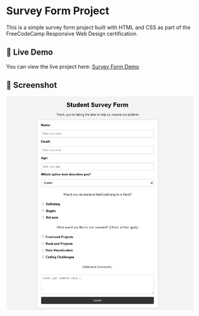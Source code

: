# Survey Form Project
This is a simple survey form project built with HTML and CSS as part of the FreeCodeCamp Responsive Web Design certification.
## 🚀 Live Demo
You can view the live project here: [Survey Form Demo](https://dan-1305.github.io/survey-form/)
## 📸 Screenshot
![Survey Form Screenshot](screenshot.png)


